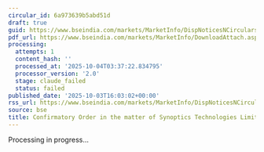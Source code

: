 ```yaml
---
circular_id: 6a973639b5abd51d
draft: true
guid: https://www.bseindia.com/markets/MarketInfo/DispNoticesNCirculars.aspx?Noticeid={E38EC532-142B-41F0-92AE-EE9B99A683A8}&noticeno=20251003-62&dt=10/03/2025&icount=62&totcount=73&flag=0
pdf_url: https://www.bseindia.com/markets/MarketInfo/DownloadAttach.aspx?id=20251003-62&attachedId=8dc05a2b-dd95-44eb-8077-c65a368bb7ae
processing:
  attempts: 1
  content_hash: ''
  processed_at: '2025-10-04T03:37:22.834795'
  processor_version: '2.0'
  stage: claude_failed
  status: failed
published_date: '2025-10-03T16:03:02+00:00'
rss_url: https://www.bseindia.com/markets/MarketInfo/DispNoticesNCirculars.aspx?Noticeid={E38EC532-142B-41F0-92AE-EE9B99A683A8}&noticeno=20251003-62&dt=10/03/2025&icount=62&totcount=73&flag=0
source: bse
title: Confirmatory Order in the matter of Synoptics Technologies Limited
---
```


Processing in progress...